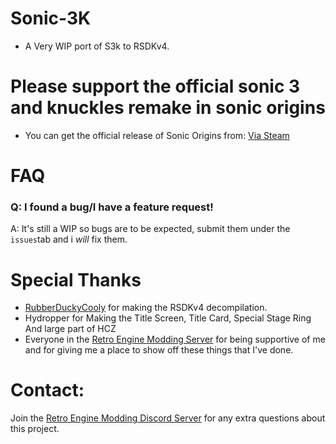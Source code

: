 # **Sonic-3K**
+ A Very WIP port of S3k to RSDKv4.


# **Please support the official sonic 3 and knuckles remake in sonic origins**
+ You can get the official release of Sonic Origins from:
    [Via Steam](https://store.steampowered.com/app/1794960/Sonic_Origins/)

# FAQ
### Q: I found a bug/I have a feature request!
A: It's still a WIP so bugs are to be expected, submit them under the `issues`tab and i _will_ fix them.


# Special Thanks
* [RubberDuckyCooly](https://github.com/Rubberduckycooly) for making the RSDKv4 decompilation.
* Hydropper for Making the Title Screen, Title Card, Special Stage Ring And large part of HCZ
* Everyone in the [Retro Engine Modding Server](https://dc.railgun.works/retroengine) for being supportive of me and for giving me a place to show off these things that I've done.

# Contact:
Join the [Retro Engine Modding Discord Server](https://dc.railgun.works/retroengine) for any extra questions about this project.
